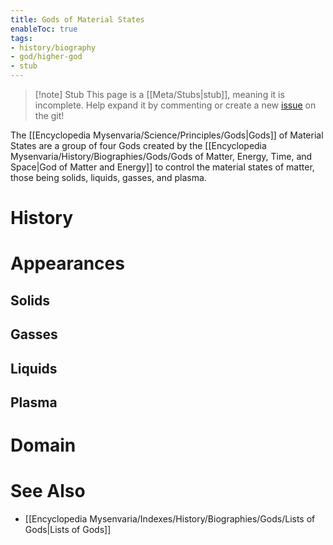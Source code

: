 ```yaml
---
title: Gods of Material States
enableToc: true
tags:
- history/biography
- god/higher-god
- stub
---
```


> [!note] Stub
> This page is a [[Meta/Stubs|stub]], meaning it is incomplete. Help expand it by commenting or create a new [issue](https://github.com/RagtimeGal/quartz--encyclopedia-mysenvaria/issues/new/choose) on the git!


The [[Encyclopedia Mysenvaria/Science/Principles/Gods|Gods]] of Material States are a group of four Gods created by the [[Encyclopedia Mysenvaria/History/Biographies/Gods/Gods of Matter, Energy, Time, and Space|God of Matter and Energy]] to control the material states of matter, those being solids, liquids, gasses, and plasma.
# History

# Appearances
## Solids

## Gasses

## Liquids

## Plasma

# Domain

# See Also
- [[Encyclopedia Mysenvaria/Indexes/History/Biographies/Gods/Lists of Gods|Lists of Gods]]